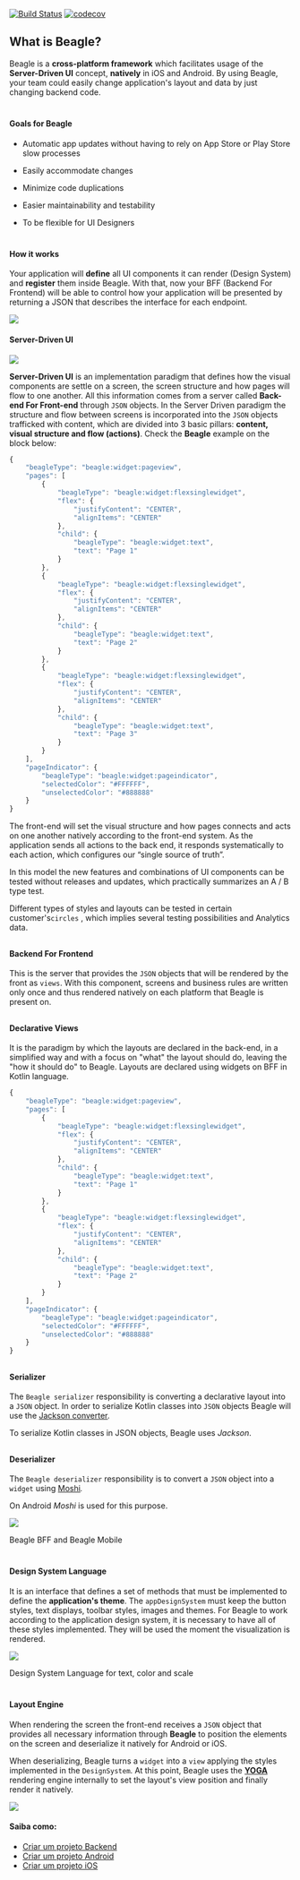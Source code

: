 
[![Build Status](https://app.bitrise.io/app/ba33132ae93f50c8/status.svg?token=ET78G0IwTjRaVguEnzRPhw&branch=master)](https://app.bitrise.io/app/ba33132ae93f50c8) 
[![codecov](https://codecov.io/gh/ZupIT/beagle/branch/master/graph/badge.svg?token=rViMmc9MYJ)](https://codecov.io/gh/ZupIT/beagle)

## What is Beagle?

Beagle is a **cross-platform framework** which facilitates usage of the **Server-Driven UI** concept, **natively** in iOS and Android. By using Beagle, your team could easily change application's layout and data by just changing backend code.
#
#### Goals for Beagle

-   Automatic app updates without having to rely on App Store or Play Store slow processes

-   Easily accommodate changes

-   Minimize code duplications

-   Easier maintainability and testability

-   To be flexible for UI Designers
#
#### How it works

Your application will **define** all UI components it can render (Design System) and **register** them inside Beagle. With that, now your BFF (Backend For Frontend) will be able to control how your application will be presented by returning a JSON that describes the interface for each endpoint.

![](https://blobs.gitbook.com/assets%2F-M-Qy7jZbUpzGRP5GbCZ%2F-M-RRc0XmH0zvxTIpMdW%2F-M-UyUyBv3ZqZpZl8m-E%2FWhatsApp%20Image%202020-02-06%20at%2019.21.26.jpeg?alt=media&token=7ea0eb18-0950-4a0e-af1c-91f836b1c66c)

#### Server-Driven UI

![](https://blobs.gitbook.com/assets%2F-M-Qy7jZbUpzGRP5GbCZ%2F-M-Vb8Yg30urdiTYjfB3%2F-M-VjxuYL-Q8MKfVharu%2Fimage42.png?alt=media&token=2c64711f-ba57-4754-a213-5a94ff387429)

**Server-Driven UI**  is an implementation paradigm that defines how the visual components are settle on a screen, the screen structure and how pages will flow to one another. All this information comes from a server called **Back-end For Front-end** through `JSON` objects. In the Server Driven paradigm the structure and flow between screens is incorporated into the `JSON` objects trafficked with content, which are divided into 3 basic pillars: **content, visual structure and flow (actions)**.  Check the **Beagle** example on the block below:

```javascript
{
    "beagleType": "beagle:widget:pageview",
    "pages": [
        {
            "beagleType": "beagle:widget:flexsinglewidget",
            "flex": {
                "justifyContent": "CENTER",
                "alignItems": "CENTER"
            },
            "child": {
                "beagleType": "beagle:widget:text",
                "text": "Page 1"
            }
        },
        {
            "beagleType": "beagle:widget:flexsinglewidget",
            "flex": {
                "justifyContent": "CENTER",
                "alignItems": "CENTER"
            },
            "child": {
                "beagleType": "beagle:widget:text",
                "text": "Page 2"
            }
        },
        {
            "beagleType": "beagle:widget:flexsinglewidget",
            "flex": {
                "justifyContent": "CENTER",
                "alignItems": "CENTER"
            },
            "child": {
                "beagleType": "beagle:widget:text",
                "text": "Page 3"
            }
        }
    ],
    "pageIndicator": {
        "beagleType": "beagle:widget:pageindicator",
        "selectedColor": "#FFFFFF",
        "unselectedColor": "#888888"
    }
}
```
The front-end will set the visual structure and how pages connects and acts on one another natively according to the front-end system. As the application sends all actions to the back end, it responds systematically to each action, which configures our “single source of truth”.

In this model the new features and combinations of UI components can be tested without releases and updates, which practically summarizes an A / B type test.

Different types of styles and layouts can be tested in certain customer's`circles` , which implies several testing possibilities and Analytics data.

##

#### Backend For Frontend

This is the server that provides the `JSON` objects that will be rendered by the front as `views`. With this component, screens and business rules are written only once and thus rendered natively on each platform that Beagle is present on.

##

#### Declarative Views

It is the paradigm by which the layouts are declared in the back-end, in a simplified way and with a focus on "what" the layout should do, leaving the "how it should do" to Beagle. Layouts are declared using widgets on BFF in Kotlin language.

```javascript
{
    "beagleType": "beagle:widget:pageview",
    "pages": [
        {
            "beagleType": "beagle:widget:flexsinglewidget",
            "flex": {
                "justifyContent": "CENTER",
                "alignItems": "CENTER"
            },
            "child": {
                "beagleType": "beagle:widget:text",
                "text": "Page 1"
            }
        },
        {
            "beagleType": "beagle:widget:flexsinglewidget",
            "flex": {
                "justifyContent": "CENTER",
                "alignItems": "CENTER"
            },
            "child": {
                "beagleType": "beagle:widget:text",
                "text": "Page 2"
            }
        }
    ],
    "pageIndicator": {
        "beagleType": "beagle:widget:pageindicator",
        "selectedColor": "#FFFFFF",
        "unselectedColor": "#888888"
    }
}
```
##

#### Serializer

The `Beagle serializer` responsibility is converting a declarative layout into a `JSON` object. In order to serialize Kotlin classes into `JSON` objects Beagle will use the [Jackson converter](https://github.com/FasterXML/jackson)_._

To serialize Kotlin classes in JSON objects, Beagle uses _Jackson_.

##

#### Deserializer

The `Beagle deserializer` responsibility is to convert a `JSON` object into a `widget` using [Moshi](https://github.com/square/moshi)_._

On Android _Moshi_ is used for this purpose.

![](https://blobs.gitbook.com/assets%2F-M-Qy7jZbUpzGRP5GbCZ%2F-M-Vb8Yg30urdiTYjfB3%2F-M-Vj__Tmdf3Px_wVuu2%2FCaptura%20de%20Tela%202020-02-07%20a%CC%80s%2014.25.17.png?alt=media&token=8f788eee-4371-4aca-b079-0ead3b6b0eb4)

Beagle BFF and Beagle Mobile

#

#### Design System Language

It is an interface that defines a set of methods that must be implemented to define the **application's theme**. The `appDesignSystem` must keep the button styles, text displays, toolbar styles, images and themes. For Beagle to work according to the application design system, it is necessary to have all of these styles implemented. They will be used the moment the visualization is rendered.

![](https://blobs.gitbook.com/assets%2F-M-Qy7jZbUpzGRP5GbCZ%2F-M-Vb8Yg30urdiTYjfB3%2F-M-VkXqAaAU8k7KAUaLW%2Fimage22.png?alt=media&token=62e91f51-a030-499d-91ca-f5131fd88790)

Design System Language for text, color and scale

#

#### Layout Engine

When rendering the screen the front-end receives a `JSON` object that provides all necessary information through **Beagle** to position the elements on the screen and deserialize it natively for Android or iOS.

When deserializing, Beagle turns a `widget` into a `view` applying the styles implemented in the `DesignSystem`. At this point, Beagle uses the [**YOGA**](https://yogalayout.com/) rendering engine internally to set the layout's view position and finally render it natively.

![](https://blobs.gitbook.com/assets%2F-M-Qy7jZbUpzGRP5GbCZ%2F-M-WAWIJGEgjFTyn57to%2F-M-WE7CKoTKbtxvMCMLt%2Fyoga.gif?alt=media&token=070dba81-176f-451f-b82e-cf3589c6e2f8)

#### Saiba como:

- [Criar um projeto Backend](https://zup-products.gitbook.io/beagle/introducing/beagle-backend)
- [Criar um projeto Android](https://zup-products.gitbook.io/beagle/introducing/android)
- [Criar um projeto iOS](https://zup-products.gitbook.io/beagle/introducing/ios)
